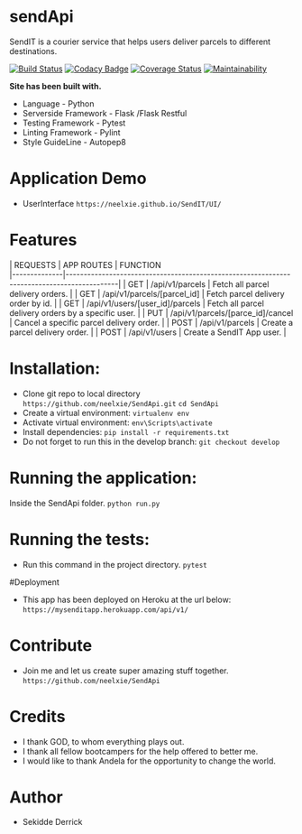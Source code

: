 # sendApi
SendIT is a courier service that helps users deliver parcels to different destinations.

[![Build Status](https://travis-ci.org/neelxie/sendApi.svg?branch=develop)](https://travis-ci.org/neelxie/sendApi)
[![Codacy Badge](https://api.codacy.com/project/badge/Grade/a439c5890cce4f94b3b50e53036c014e)](https://www.codacy.com/app/neelxie/sendApi?utm_source=github.com&amp;utm_medium=referral&amp;utm_content=neelxie/sendApi&amp;utm_campaign=Badge_Grade)
[![Coverage Status](https://coveralls.io/repos/github/neelxie/sendApi/badge.svg?branch=develop)](https://coveralls.io/github/neelxie/sendApi?branch=develop)
[![Maintainability](https://api.codeclimate.com/v1/badges/ec4df4bc881ee34bf6a2/maintainability)](https://codeclimate.com/github/neelxie/sendApi/maintainability)


<b> Site has been built with.</b>
*   Language - Python
*   Serverside Framework - Flask /Flask Restful
*   Testing Framework - Pytest
*   Linting Framework - Pylint
*   Style GuideLine - Autopep8

# Application Demo 

*   UserInterface ``` https://neelxie.github.io/SendIT/UI/ ```

# Features

  | REQUESTS     | APP ROUTES                          | FUNCTION                                                  
  |--------------|--------------------------------------------------------------------------------------------|
  |  GET         | /api/v1/parcels                     | Fetch all parcel delivery orders.                    |
  |  GET         | /api/v1/parcels/[parcel_id]         | Fetch parcel delivery order by id.                   |
  |  GET         | /api/v1/users/[user_id]/parcels     | Fetch all parcel delivery orders by a specific user. |
  |  PUT         | /api/v1/parcels/[parce_id]/cancel   | Cancel a specific parcel delivery order.             |
  |  POST        | /api/v1/parcels                     | Create a parcel delivery order.                      |
  |  POST        | /api/v1/users                       | Create a SendIT App user.                            |  

# Installation:

*  Clone git repo to local directory ``` https://github.com/neelxie/SendApi.git ```
``` cd SendApi ```
*  Create a virtual environment:
``` virtualenv env ```
*  Activate virtual environment:
``` env\Scripts\activate ```
*  Install dependencies:
``` pip install -r requirements.txt ```
*  Do not forget to run this in the develop branch:
``` git checkout develop ```

# Running the application:

Inside the SendApi folder.
``` python run.py ```

# Running the tests:

*  Run this command in the project directory.
``` pytest ```

#Deployment

*  This app has been deployed on Heroku at the url below:
``` https://mysenditapp.herokuapp.com/api/v1/ ```

# Contribute

*  Join me and let us create super amazing stuff together.
``` https://github.com/neelxie/SendApi ```

# Credits

*  I thank GOD, to whom everything plays out.
*  I thank all fellow bootcampers for the help offered to better me.
*  I would like to thank Andela for the opportunity to change the world.

# Author

*  Sekidde Derrick